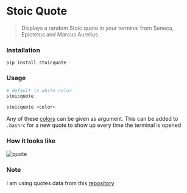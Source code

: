 # Stoic Quote

> Displays a random Stoic quote in your terminal from Seneca, Epictetus and Marcus Aurelius



### Installation

`pip install stoicquote`



### Usage

```bash
# default is white color
stoicquote

stoicquote <color>
```

Any of these [colors](https://rich.readthedocs.io/en/stable/appendix/colors.html) can be given as argument. This can be added to `.bashrc` for a new quote to show up every time the terminal is opened



### How it looks like

![quote](https://i.imgur.com/VuVtA7Z.png)



### Note

I am using quotes data from this [repository](https://github.com/ersel/stoic-thoughts)